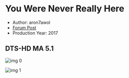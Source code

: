 # You Were Never Really Here

* Author: aron7awol
* [Forum Post](https://www.avsforum.com/threads/bass-eq-for-filtered-movies.2995212/post-58678218)
* Production Year: 2017

## DTS-HD MA 5.1

![img 0](https://i.imgur.com/tJQb1jd.jpg)

![img 1](https://i.imgur.com/ZgTuzJQ.png)

